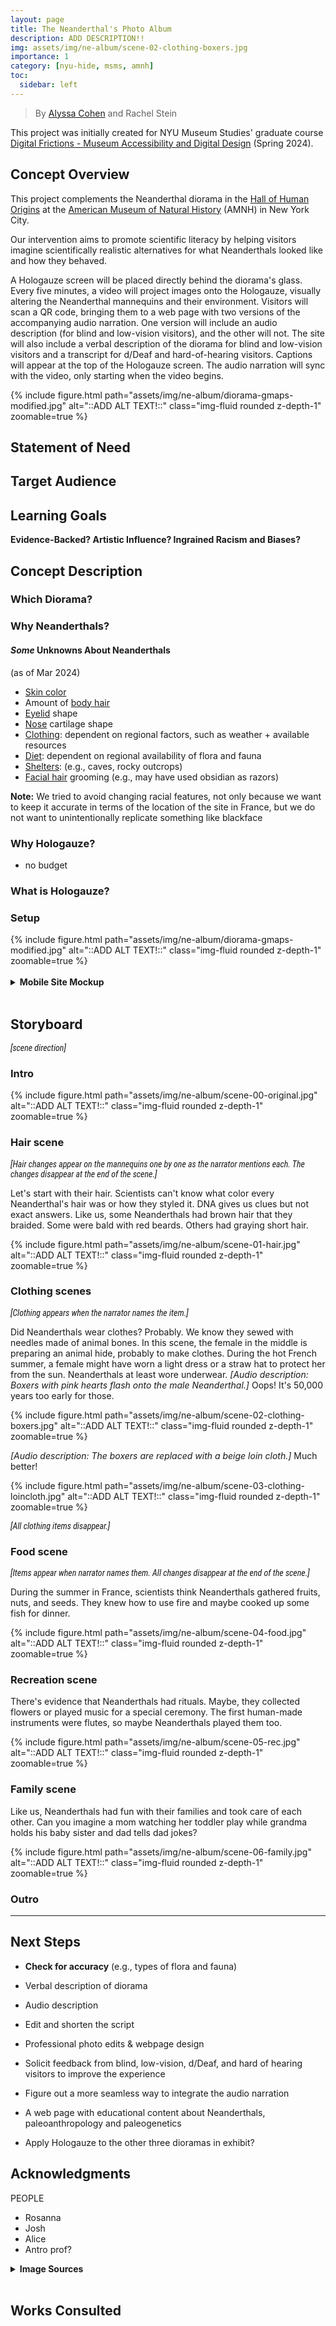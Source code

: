 ```yaml
---
layout: page
title: The Neanderthal's Photo Album
description: ADD DESCRIPTION!!
img: assets/img/ne-album/scene-02-clothing-boxers.jpg
importance: 1
category: [nyu-hide, msms, amnh]
toc:
  sidebar: left
---
```


<style>
    .scene-direction {
        color: var(--global-text-color-light);
        font-family: "Roboto Condensed", Helvetica, sans-serif;
        font-style: italic;
    }
</style>


> By [Alyssa Cohen](https://www.linkedin.com/in/alyssa-cohen-9abb25230/) and Rachel Stein

This project was initially created for NYU Museum Studies' graduate course [Digital Frictions - Museum Accessibility and Digital Design](https://as.nyu.edu/departments/museumstudies/courses/spring-2024-course-schedule.html) (Spring 2024).


## Concept Overview

<!-- This is the big picture of what you are trying to achieve with the project. 
(Ex: Young adults struggle with self-worth and mental health challenges. 
This project uses a game where emotions like coping, optimism and asking for help are a part of the learning). -->


This project complements the Neanderthal diorama in the [Hall of Human Origins](https://www.amnh.org/exhibitions/permanent/human-origins) at the [American Museum of Natural History](https://www.amnh.org/) (AMNH) in New York City. 

Our intervention aims to promote scientific literacy by helping visitors imagine scientifically realistic alternatives for what Neanderthals looked like and how they behaved. 

A Hologauze screen will be placed directly behind the diorama's glass. Every five minutes, a video will project images onto the Hologauze, visually altering the Neanderthal mannequins and their environment. Visitors will scan a QR code, bringing them to a web page with two versions of the accompanying audio narration. One version will include an audio description (for blind and low-vision visitors), and the other will not. The site will also include a verbal description of the diorama for blind and low-vision visitors and a transcript for d/Deaf and hard-of-hearing visitors. Captions will appear at the top of the Hologauze screen. The audio narration will sync with the video, only starting when the video begins.

<div class="row">
    <div class="col-sm-8 mt-3 mt-md-0">
        {% include figure.html path="assets/img/ne-album/diorama-gmaps-modified.jpg" alt="::ADD ALT TEXT!::" class="img-fluid rounded z-depth-1" zoomable=true %}
    </div>
</div>
<!-- <div class="caption">
    ::ADD A CAPTION!::
</div> -->


## Statement of Need

<!-- Statement of Need/Problem or Design Challenge

_What are you trying to solve?_ -->

## Target Audience

<!-- _Describe a sentence or two about your audience - be specific._ -->

## Learning Goals

<!-- _What do you want your learners to know or be able to do after engaging with your project._ -->


**Evidence-Backed? Artistic Influence? Ingrained Racism and Biases?**

## Concept Description

<!-- _Tell me here about the overall project and why you chose the media for this project.
Perhaps you tell a little about why you think this works for your audience._ -->

### Which Diorama?




### Why Neanderthals?


#### *Some* Unknowns About Neanderthals

<div class="footnote">(as of Mar 2024)</div>

- <u>Skin color</u>
- Amount of <u>body hair</u>
- <u>Eyelid</u> shape
- <u>Nose</u> cartilage shape
- <u>Clothing</u>: dependent on regional factors, such as weather + available resources
- <u>Diet</u>: dependent on regional availability of flora and fauna
- <u>Shelters</u>: (e.g., caves, rocky outcrops)
- <u>Facial hair</u> grooming (e.g., may have used obsidian as razors)


<!-- TODO word choice below -->

**Note:** We tried to avoid changing racial features, not only because we want to keep it accurate in terms of the location of the site in France, but we do not want to unintentionally replicate something like blackface



### Why Hologauze?

- no budget

### What is Hologauze?


### Setup

<div class="row">
    <div class="col-sm mt-3 mt-md-0">
        {% include figure.html path="assets/img/ne-album/diorama-gmaps-modified.jpg" alt="::ADD ALT TEXT!::" class="img-fluid rounded z-depth-1" zoomable=true %}
    </div>
</div>

<br>

<details>
    <summary><b>Mobile Site Mockup</b></summary>

    <div class="row">
        <div class="col-sm-8 mt-3 mt-md-0">
            <img src="/assets/img/ne-album/ne-mobile-webpage-mockup.jpg" class="img-fluid rounded z-depth-1 medium-zoom-image" width="auto" height="auto" alt="::ADD ALT TEXT!::" data-zoomable="" onerror="this.onerror=null; $('.responsive-img-srcset').remove();">
        </div>
    </div>

    <hr>
</details>

<br>

## Storyboard

<p class="scene-direction">[scene direction]</p>

### Intro


<div class="row">
    <div class="col-sm-8 mt-3 mt-md-0">
        {% include figure.html path="assets/img/ne-album/scene-00-original.jpg" alt="::ADD ALT TEXT!::" class="img-fluid rounded z-depth-1" zoomable=true %}
    </div>
</div>
<!-- <div class="caption">
    ::ADD A CAPTION!::
</div> -->

### Hair scene

<p class="scene-direction">[Hair changes appear on the mannequins one by one as the narrator mentions each. The changes disappear at the end of the scene.]</p>

Let's start with their hair. Scientists can't know what color every Neanderthal's hair was or how they styled it. DNA gives us clues but not exact answers. Like us, some Neanderthals had brown hair that they braided. Some were bald with red beards. Others had graying short hair.

<div class="row">
    <div class="col-sm-8 mt-3 mt-md-0">
        {% include figure.html path="assets/img/ne-album/scene-01-hair.jpg" alt="::ADD ALT TEXT!::" class="img-fluid rounded z-depth-1" zoomable=true %}
    </div>
</div>
<!-- <div class="caption">
    ::ADD A CAPTION!::
</div> -->

### Clothing scenes

<p class="scene-direction">[Clothing appears when the narrator names the item.]</p>

Did Neanderthals wear clothes? Probably. We know they sewed with needles made of animal bones. In this scene, the female in the middle is preparing an animal hide, probably to make clothes. During the hot French summer, a female might have worn a light dress or a straw hat to protect her from the sun. Neanderthals at least wore underwear. _\[Audio description: Boxers with pink hearts flash onto the male Neanderthal.]_ Oops! It's 50,000 years too early for those.

<div class="row">
    <div class="col-sm-8 mt-3 mt-md-0">
        {% include figure.html path="assets/img/ne-album/scene-02-clothing-boxers.jpg" alt="::ADD ALT TEXT!::" class="img-fluid rounded z-depth-1" zoomable=true %}
    </div>
</div>
<!-- <div class="caption">
     CAPTION
</div> -->


_\[Audio description: The boxers are replaced with a beige loin cloth.]_ Much better!

<div class="row">
    <div class="col-sm-8 mt-3 mt-md-0">
        {% include figure.html path="assets/img/ne-album/scene-03-clothing-loincloth.jpg" alt="::ADD ALT TEXT!::" class="img-fluid rounded z-depth-1" zoomable=true %}
    </div>
</div>
<!-- <div class="caption">
     CAPTION
</div> -->

<p class="scene-direction">[All clothing items disappear.]</p>

### Food scene

<p class="scene-direction">[Items appear when narrator names them. All changes disappear at the end of the scene.]</p>

During the summer in France, scientists think Neanderthals gathered fruits, nuts, and seeds. They knew how to use fire and maybe cooked up some fish for dinner.

<div class="row">
    <div class="col-sm-8 mt-3 mt-md-0">
        {% include figure.html path="assets/img/ne-album/scene-04-food.jpg" alt="::ADD ALT TEXT!::" class="img-fluid rounded z-depth-1" zoomable=true %}
    </div>
</div>
<!-- <div class="caption">
    ::ADD A CAPTION!::
</div> -->


### Recreation scene

There's evidence that Neanderthals had rituals. Maybe, they collected flowers or played music for a special ceremony. The first human-made instruments were flutes, so maybe Neanderthals played them too.

<div class="row">
    <div class="col-sm-8 mt-3 mt-md-0">
        {% include figure.html path="assets/img/ne-album/scene-05-rec.jpg" alt="::ADD ALT TEXT!::" class="img-fluid rounded z-depth-1" zoomable=true %}
    </div>
</div>
<!-- <div class="caption">
    ::ADD A CAPTION!::
</div> -->


### Family scene

Like us, Neanderthals had fun with their families and took care of each other. Can you imagine a mom watching her toddler play while grandma holds his baby sister and dad tells dad jokes?

<div class="row">
    <div class="col-sm-8 mt-3 mt-md-0">
        {% include figure.html path="assets/img/ne-album/scene-06-family.jpg" alt="::ADD ALT TEXT!::" class="img-fluid rounded z-depth-1" zoomable=true %}
    </div>
</div>
<!-- <div class="caption">
    ::ADD A CAPTION!::
</div> -->

### Outro


<hr>

## Next Steps

<!-- 🚨 FIXME !!  -->

- **Check for accuracy** (e.g., types of flora and fauna)

- Verbal description of diorama
- Audio description

- Edit and shorten the script
- Professional photo edits & webpage design 
- Solicit feedback from blind, low-vision, d/Deaf, and hard of hearing visitors to improve the experience

- Figure out a more seamless way to integrate the audio narration
- A web page with educational content about Neanderthals, paleoanthropology and paleogenetics


- Apply Hologauze to the other three dioramas in exhibit?


## Acknowledgments

PEOPLE
- Rosanna
- Josh
- Alice
- Antro prof?

<details>
    <summary><b>Image Sources</b></summary>
    <ul>
        <li><a href="/assets/img/ne-album/scene-00-original-1400.webp" target="_blank">Diorama scene</a> - Alyssa Cohen (Aug 2021)</li>
        <li><a href="/assets/img/ne-album/diorama-gmaps-modified-1400.webp" target="_blank">Diorama in situ</a> (in gallery) - modified <a href="https://www.google.com/maps/@40.7808345,-73.9750143,2a,75y,174.51h,88.24t/data=!3m6!1e1!3m4!1sgHiPAbLEp9XN9loUM6Kq7A!2e0!7i13312!8i6656?coh=205409&entry=ttu" target="_blank">Google Maps</a> (Mar 2016)</li>
        <li>Clothing scene assets (modified)<ul>
            <li>Boxers  - <a href="https://www.istockphoto.com/photo/valentines-underwear-gm506800876-84385985">wabang70 on iStock</a></li>
            <li>Hat - <a href="https://x.com/profdanhicks/status/1256150642193809408">@profdanhicks on Twitter</a></li>
            <li>Loincloth  - <a href="https://www.renderhub.com/artshock/brown-leather-loincloth/brown-leather-loincloth-01.jpg">artshock on RenderHub</a></li>
        </ul></li>
        <li>Family scene assets (modified)<ul>
            <li>Baby in sling - <a href="https://www.lillebaby.com/cdn/shop/products/sling_nimbuscloud_0328_720x_9d01cfee-9123-4e8a-940c-16b2423a445d_1800x1800.jpg?v=1663630432">LÍLLÉbaby</a></li>
            <li>Child - <a href="https://www.haaretz.com/archaeology/2018-11-04/ty-article-magazine/neanderthal-children-got-badly-sick-in-winter-study-shows/0000017f-da73-d432-a77f-df7ba97b0000">Haaretz</a></li>
        </ul></li>
        <li>Food scene assets (modified)<ul>
            <li>Basket - <a href="https://www.istockphoto.com/photo/braiding-basket-gm166521429-23702373">VladyslavDanilin on iStock</a></li>
            <li>Fire - <a href="https://www.istockphoto.com/photo/campfire-on-the-beach-gm1802190577-548575726">Dontstop on iStock</a></li>
            <li>Fish - <a href="https://www.istockphoto.com/photo/european-bass-spigola-branzino-dicentrarchus-labrax-mediterranean-fish-gm1276836506-376225842">ItalianFoodProduction on iStock</a></li>
            <li>Grapes - <a href="https://www.istockphoto.com/photo/bunch-of-grapes-and-raisins-gm119680411-14843196">popovaphoto on iStock</a></li>
            <li>Nuts - <a href="https://www.istockphoto.com/photo/mix-nuts-with-wooden-bowl-gm617882672-107382411">Altayb on iStock</a></li>
            <li>Tree stump - <a href="https://www.istockphoto.com/photo/beautiful-texture-of-old-tree-stump-table-top-on-white-background-gm1166542705-321380871">HAKINMHAN on iStock</a> </li>
        </ul></li>
        <li>Recreation scene assets (modified)<ul>
            <li>Flute - <a href="https://www.britishmuseum.org/collection/object/Y_EA6385">British Museum</a></li>
            <li>Flowers - <a href="https://www.istockphoto.com/photo/bunch-of-lavender-flowers-tied-with-a-rope-isolated-on-a-white-gm1332140077-415073233">igoriss on iStock</a> </li>
        </ul></li>
    </ul>

    <hr>
</details>
<br>

## Works Consulted
